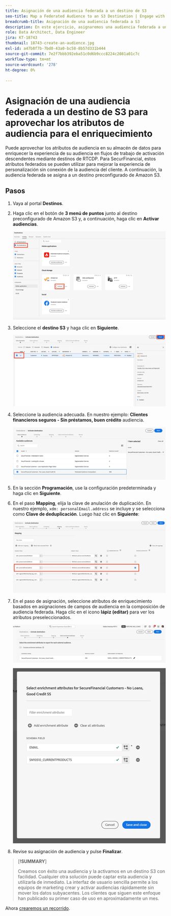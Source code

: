 ```yaml
---
title: Asignación de una audiencia federada a un destino de S3
seo-title: Map a Federated Audience to an S3 Destination | Engage with audiences directly from your data warehouse using Federated Audience Composition
breadcrumb-title: Asignación de una audiencia federada a S3
description: En este ejercicio, asignaremos una audiencia federada a un destino de Real-Time CDP descendente para ofrecer compatibilidad con una experiencia sin conexión personalizada.
role: Data Architect, Data Engineer
jira: KT-18743
thumbnail: 18743-create-an-audience.jpg
exl-id: a47b8f7b-7bd0-43a0-bc58-8b57d331b444
source-git-commit: 7e2f7bbb392eba51c0d6b9ccc8224c2081a01c7c
workflow-type: tm+mt
source-wordcount: '278'
ht-degree: 0%

---
```


# Asignación de una audiencia federada a un destino de S3 para aprovechar los atributos de audiencia para el enriquecimiento

Puede aprovechar los atributos de audiencia en su almacén de datos para enriquecer la experiencia de su audiencia en flujos de trabajo de activación descendentes mediante destinos de RTCDP. Para SecurFinancial, estos atributos federados se pueden utilizar para mejorar la experiencia de personalización sin conexión de la audiencia del cliente. A continuación, la audiencia federada se asigna a un destino preconfigurado de Amazon S3.

## Pasos

1. Vaya al portal **Destinos**.

2. Haga clic en el botón de **3 menú de puntos** junto al destino preconfigurado de Amazon S3 y, a continuación, haga clic en **Activar audiencias**.

   ![activar-audiencias](assets/activate-audiences.png)

3. Seleccione el **destino S3** y haga clic en **Siguiente**.

   ![select-s3-destination](assets/select-s3-destination.png)

4. Seleccione la audiencia adecuada. En nuestro ejemplo: **Clientes financieros seguros - Sin préstamos, buen crédito** audiencia.

   ![select-s3-audience](assets/select-s3-audience.png)

5. En la sección **Programación**, use la configuración predeterminada y haga clic en **Siguiente**.

6. En el paso **Mapping**, elija la clave de anulación de duplicación. En nuestro ejemplo, `xdm: personalEmail.address` se incluye y se selecciona como **Clave de deduplicación**. Luego haz clic en **Siguiente**:

   ![clave de anulación de duplicación](assets/deduplication-key.png)

7. En el paso de asignación, seleccione atributos de enriquecimiento basados en asignaciones de campos de audiencia en la composición de audiencia federada. Haga clic en el icono **lápiz (editar)** para ver los atributos preseleccionados.

   ![edit-attributes](assets/edit-attributes.png)

   ![atributos-finales](assets/final-attribution.png)

8. Revise su asignación de audiencia y pulse **Finalizar**.

>[**!SUMMARY**]
>
> Creamos con éxito una audiencia y la activamos en un destino S3 con facilidad. Cualquier otra solución puede captar esta audiencia y utilizarla de inmediato. La interfaz de usuario sencilla permite a los equipos de marketing crear y activar audiencias rápidamente sin mover los datos subyacentes. Los clientes que siguen este enfoque han publicado su primer caso de uso en aproximadamente un mes.


Ahora [crearemos un recorrido](build-journey-federated-audience.md).
